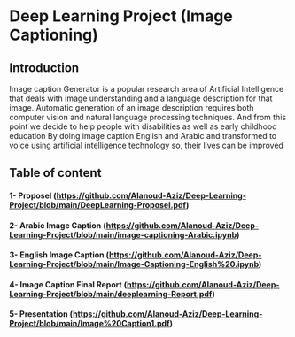 # Deep Learning Project (Image Captioning)

## Introduction

Image caption Generator is a popular research area of Artificial Intelligence that deals with image understanding and a language description for that image. Automatic generation of an image description requires both computer vision and natural language processing techniques. And from this point we decide to help people with disabilities as well as early childhood education By doing image caption English and Arabic and transformed to voice using artificial intelligence technology so, their lives can be improved

## Table of content
#### 1- Proposel (https://github.com/Alanoud-Aziz/Deep-Learning-Project/blob/main/DeepLearning-Proposel.pdf)

#### 2- Arabic Image Caption (https://github.com/Alanoud-Aziz/Deep-Learning-Project/blob/main/image-captioning-Arabic.ipynb)

#### 3- English Image Caption (https://github.com/Alanoud-Aziz/Deep-Learning-Project/blob/main/Image-Captioning-English%20.ipynb)

#### 4- Image Caption Final Report (https://github.com/Alanoud-Aziz/Deep-Learning-Project/blob/main/deeplearning-Report.pdf)

#### 5- Presentation (https://github.com/Alanoud-Aziz/Deep-Learning-Project/blob/main/Image%20Caption1.pdf)
